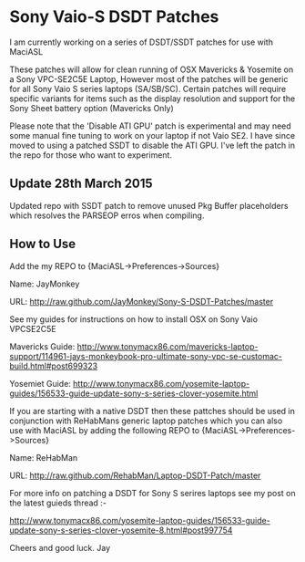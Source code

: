 Sony Vaio-S DSDT Patches
========================

I am currently working on a series of DSDT/SSDT patches for use with MaciASL

These patches will allow for clean running of OSX Mavericks & Yosemite on a Sony VPC-SE2C5E Laptop, However most of the patches will be generic for all Sony Vaio S series laptops (SA/SB/SC). Certain patches will require specific variants for items such as the display resolution and support for the Sony Sheet battery option (Mavericks Only)

Please note that the 'Disable ATI GPU' patch is experimental and may need some manual fine tuning to work on your laptop if not Vaio SE2. I have since moved to using a patched SSDT to disable the ATI GPU. I've left the patch in the repo for those who want to experiment.

Update 28th March 2015
----------------------

Updated repo with SSDT patch to remove unused Pkg Buffer placeholders which resolves the PARSEOP erros when compiling.


How to Use
----------

Add the my REPO to {MaciASL->Preferences->Sources}

Name: JayMonkey

URL: http://raw.github.com/JayMonkey/Sony-S-DSDT-Patches/master

See my guides for instructions on how to install OSX on Sony Vaio VPCSE2C5E

Mavericks Guide: http://www.tonymacx86.com/mavericks-laptop-support/114961-jays-monkeybook-pro-ultimate-sony-vpc-se-customac-build.html#post699323

Yosemiet Guide: http://www.tonymacx86.com/yosemite-laptop-guides/156533-guide-update-sony-s-series-clover-yosemite.html

If you are starting with a native DSDT then these pattches should be used in conjunction with ReHabMans generic laptop patches which you can also use with MaciASL by adding the following REPO to {MaciASL->Preferences->Sources}

Name: ReHabMan

URL: http://raw.github.com/RehabMan/Laptop-DSDT-Patch/master

For more info on patching a DSDT for Sony S serires laptops see my post on the latest guieds thread :-

http://www.tonymacx86.com/yosemite-laptop-guides/156533-guide-update-sony-s-series-clover-yosemite-8.html#post997754

Cheers and good luck.
Jay
